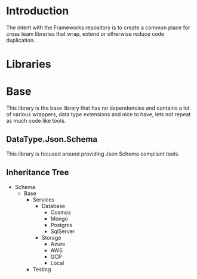 # Introduction 
The intent with the Frameworks repository is to create a common place for cross team libraries that wrap, extend or otherwise reduce code duplication.

# Libraries

# Base

This library is the base library that has no dependencies and contains a lot of various wrappers, data type extensions and nice to have, lets not repeat as much code like tools.

## DataType.Json.Schema

This library is focused around providing Json Schema compliant tools.



## Inheritance Tree

* Schema
  * Base
    * Services
      * Database
        * Cosmos
        * Mongo
        * Postgres
        * SqlServer
      * Storage
        * Azure
        * AWS
        * GCP
        * Local
    * Testing